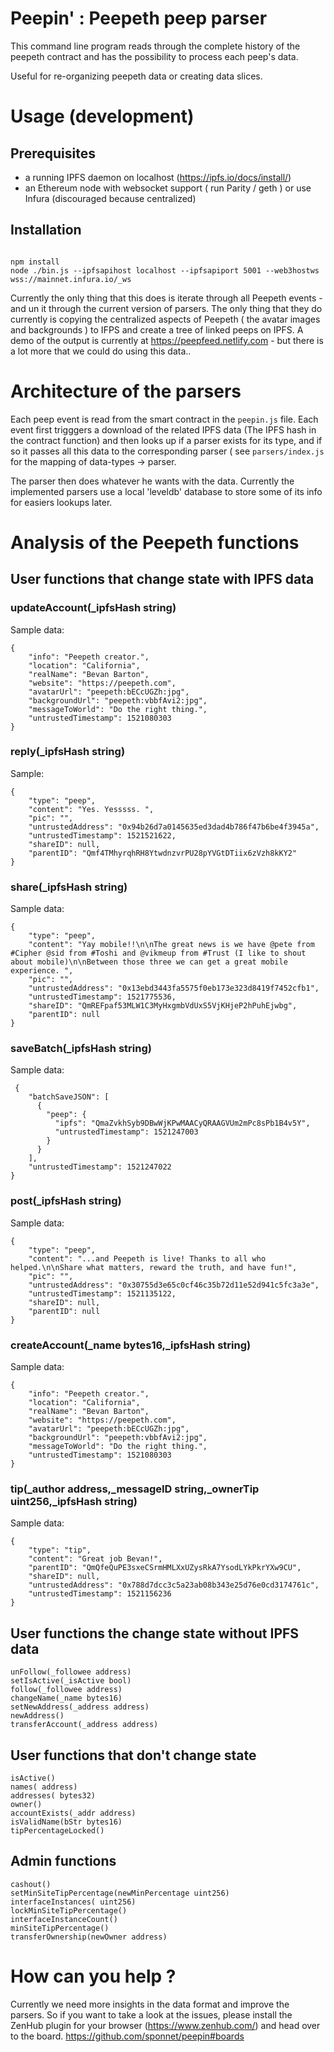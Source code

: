 # Peepin' : Peepeth peep parser

This command line program reads through the complete history of the peepeth contract and
has the possibility to process each peep's data.

Useful for re-organizing peepeth data or creating data slices.

# Usage (development)

## Prerequisites

- a running IPFS daemon on localhost (https://ipfs.io/docs/install/)
- an Ethereum node with websocket support ( run Parity / geth ) or use Infura (discouraged because centralized)

## Installation

```

npm install
node ./bin.js --ipfsapihost localhost --ipfsapiport 5001 --web3hostws wss://mainnet.infura.io/_ws

```

Currently the only thing that this does is iterate through all Peepeth events - and un it through the current version of parsers. The only thing that they do currently is copying the centralized aspects of Peepeth ( the avatar images and backgrounds ) to IFPS and create a tree of linked peeps on IPFS. A demo of the output is currently at https://peepfeed.netlify.com - but there is a lot more that we could do using this data..

# Architecture of the parsers

Each peep event is read from the smart contract in the `peepin.js` file. Each event first trigggers a download of the related IPFS data (The IPFS hash in the contract function) and then looks up if a parser exists for its type, and if so it passes all this data to the corresponding parser ( see `parsers/index.js` for the mapping of data-types -> parser.

The parser then does whatever he wants with the data. Currently the implemented parsers use a local 'leveldb' database to store some of its info for easiers lookups later.

# Analysis of the Peepeth functions

## User functions that change state with IPFS data

### updateAccount(_ipfsHash string)
Sample data:

```
{
    "info": "Peepeth creator.",
    "location": "California",
    "realName": "Bevan Barton",
    "website": "https://peepeth.com",
    "avatarUrl": "peepeth:bECcUGZh:jpg",
    "backgroundUrl": "peepeth:vbbfAvi2:jpg",
    "messageToWorld": "Do the right thing.",
    "untrustedTimestamp": 1521080303
}
```

### reply(_ipfsHash string)
Sample:

```
{
    "type": "peep",
    "content": "Yes. Yesssss. ",
    "pic": "",
    "untrustedAddress": "0x94b26d7a0145635ed3dad4b786f47b6be4f3945a",
    "untrustedTimestamp": 1521521622,
    "shareID": null,
    "parentID": "Qmf4TMhyrqhRH8YtwdnzvrPU28pYVGtDTiix6zVzh8kKY2"
}
```



### share(_ipfsHash string)

Sample data:

```
{
    "type": "peep",
    "content": "Yay mobile!!\n\nThe great news is we have @pete from #Cipher @sid from #Toshi and @vikmeup from #Trust (I like to shout about mobile)\n\nBetween those three we can get a great mobile experience. ",
    "pic": "",
    "untrustedAddress": "0x13ebd3443fa5575f0eb173e323d8419f7452cfb1",
    "untrustedTimestamp": 1521775536,
    "shareID": "QmREFpaf53MLW1C3MyHxgmbVdUxS5VjKHjeP2hPuhEjwbg",
    "parentID": null
}
```

### saveBatch(_ipfsHash string)

Sample data:

```
 {
    "batchSaveJSON": [
      {
        "peep": {
          "ipfs": "QmaZvkhSyb9DBwWjKPwMAACyQRAAGVUm2mPc8sPb1B4v5Y",
          "untrustedTimestamp": 1521247003
        }
      }
    ],
    "untrustedTimestamp": 1521247022
}
```

### post(_ipfsHash string)

Sample data:

```
{
    "type": "peep",
    "content": "...and Peepeth is live! Thanks to all who helped.\n\nShare what matters, reward the truth, and have fun!",
    "pic": "",
    "untrustedAddress": "0x30755d3e65c0cf46c35b72d11e52d941c5fc3a3e",
    "untrustedTimestamp": 1521135122,
    "shareID": null,
    "parentID": null
}
```

### createAccount(_name bytes16,_ipfsHash string)

Sample data:

```
{
    "info": "Peepeth creator.",
    "location": "California",
    "realName": "Bevan Barton",
    "website": "https://peepeth.com",
    "avatarUrl": "peepeth:bECcUGZh:jpg",
    "backgroundUrl": "peepeth:vbbfAvi2:jpg",
    "messageToWorld": "Do the right thing.",
    "untrustedTimestamp": 1521080303
}
```

### tip(_author address,_messageID string,_ownerTip uint256,_ipfsHash string)

Sample data:

```
{
    "type": "tip",
    "content": "Great job Bevan!",
    "parentID": "QmQfeQuPE3sxeCSrmHMLXxUZysRkA7YsodLYkPkrYXw9CU",
    "shareID": null,
    "untrustedAddress": "0x788d7dcc3c5a23ab08b343e25d76e0cd3174761c",
    "untrustedTimestamp": 1521156236
}
```


## User functions the change state without IPFS data

```
unFollow(_followee address)
setIsActive(_isActive bool)
follow(_followee address)
changeName(_name bytes16)
setNewAddress(_address address)
newAddress()
transferAccount(_address address)
```

## User functions that don't change state

```
isActive()
names( address)
addresses( bytes32)
owner()
accountExists(_addr address)
isValidName(bStr bytes16)
tipPercentageLocked()
```

## Admin functions

```
cashout()
setMinSiteTipPercentage(newMinPercentage uint256)
interfaceInstances( uint256)
lockMinSiteTipPercentage()
interfaceInstanceCount()
minSiteTipPercentage()
transferOwnership(newOwner address)
```

# How can you help ?

Currently we need more insights in the data format and improve the parsers. So if you want to take a look at the issues, please install the ZenHub plugin for your browser (https://www.zenhub.com/) and head over to the board. https://github.com/sponnet/peepin#boards



